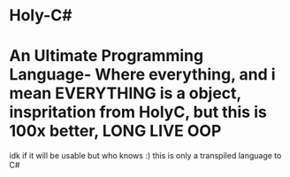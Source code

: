 # Holy-C#
# An Ultimate Programming Language- Where everything, and i mean EVERYTHING is a object, inspritation from HolyC, but this is 100x better, LONG LIVE OOP

idk if it will be usable but who knows :)
this is only a transpiled language to C#
